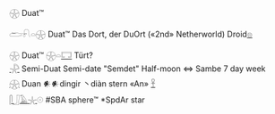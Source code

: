 𓇽 Duat™  
  
𓂧𓍯𓏏𓇽 Duat™ Das Dort, der DuOrt («2nd» Netherworld)  Droid[𓊖](𓊖)  
  
𓇽 Duat™  𓇽𓏏[𓉐](𓉐) Türt?    
[𓇻](𓇻) Semi-Duat Semi-date "Semdet" Half-moon ⇔ Sambe 7 day week  
[𓇽](𓇽) Duan 𒀭𒀭dingir 丶diàn stern «An» [𓋹](𓋹)  
[𓋴](𓋴)[𓃀](𓃀)[𓄿](𓄿)[𓇼](𓇼)𓇳 #SBA  sphere™ *SpdAr star    
  
